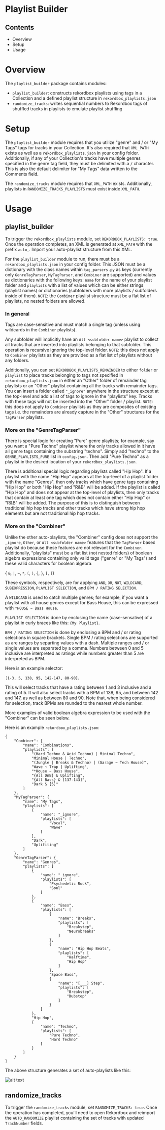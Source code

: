 # Playlist Builder

## Contents
* Overview
* Setup
* Usage

# Overview
The `playlist_builder` package contains modules:
* `playlist_builder`: constructs rekordbox playlists using tags in a Collection and a defined playlist structure in `rekordbox_playlists.json`
* `randomize_tracks`: writes sequential numbers to Rekordbox tags of shuffled tracks in playlists to emulate playlist shuffling

# Setup
The `playlist_builder` module requires that you utilize "genre" and / or "My Tags" tags for tracks in your Collection. It's also required that `XML_PATH` exists as well as a `rekordbox_playlists.json` in your config folder. Additionally, if any of your Collection's tracks have multiple genres specified in the genre tag field, they must be delimited with a `/` character. This is also the default delimiter for "My Tags" data written to the Comments field.

The `randomize_tracks` module requires that `XML_PATH` exists. Additionally, playlists in `RANDOMIZE_TRACKS_PLAYLISTS` must exist inside `XML_PATH`.

# Usage

## playlist_builder 
To trigger the `rekordbox_playlists` module, set `REKORDBOX_PLAYLISTS: true`. Once the operation completes, an XML is generated at `XML_PATH` with the prefix `auto_`. Import your auto-playlist structure from this XML.

For the `playlist_builder` module to run, there must be a `rekordbox_playlists.json` in your config folder. This JSON must be a dictionary with the class names within `tag_parsers.py` as keys (currently only `GenreTagParser`, `MyTagParser`, and `Combiner` are supported) and values as dictionaries with the following keys: `name` for the name of your playlist folder and `playlists` with a list of values which can be either strings (playlist names) or dictionaries (subfolders with more playlists / subfolders inside of them). `NOTE`: the `Combiner` playlist structure must be a flat list of playlists, no nested folders are allowed.

### In general
Tags are case-sensitive and must match a single tag (unless using wildcards in the `Combiner` playlists).

Any subfolder will implicitly have an `All <subfolder name>` playlist to collect all tracks that are inserted into playlists belonging to that subfolder. This operation is recursive ignoring the top-level folder. `NOTE`: this does not apply to `Combiner` playlists as they are provided as a flat list of playlists without any folders.

Additionally, you can set `REKORDBOX_PLAYLISTS_REMAINDER` to either `folder` or `playlist` to place tracks belonging to tags not specified in `rekordbox_playlists.json` in either an "Other" folder of remainder tag playlists or an "Other" playlist containing all the tracks with remainder tags. You can insert a folder called `"_ignore"` anywhere in the structure except at the top-level and add a list of tags to ignore in the "playlists" key. Tracks with these tags will not be inserted into the "Other" folder / playlist. `NOTE`: this does not apply to `Combiner` playlists as they are composites of existing tags i.e. the remainders are already capture in the "Other" structures for the `TagParser` playlists.

### More on the "GenreTagParser"
There is special logic for creating "Pure" genre playlists; for example, say you want a "Pure Techno" playlist where the only tracks allowed in it have all genre tags containing the substring "techno". Simply add "techno" to the `GENRE_PLAYLISTS_PURE` list in `config.json`. Then add "Pure Techno" as a playlist in the desired location of your `rekordbox_playlists.json`.

There is additional special logic regarding playlists called "Hip Hop". If a playlist with the name "Hip Hop" appears at the top-level of a playlist folder with the name "Genres", then only tracks which have genre tags containing "Hip Hop" or both "Hip Hop" and "R&B" will be added. If the playlist is called "Hip Hop" and does not appear at the top-level of playlists, then only tracks that contain at least one tag which does not contain either "Hip Hop" or "R&B" will be added. The purpose of this is to distinguish between traditional hip hop tracks and other tracks which have strong hip hop elements but are not traditional hip hop tracks.

### More on the "Combiner"
Unlike the other auto-playlists, the "Combiner" config does not support the `_ignore`, `Other`, or `All <subfolder name>` features that the `TagParser` based playlist do because these features are not relevant for the `Combiner`. Additionally, "playlists" must be a flat list (not nested folders) of boolean algebra expressions containing only valid tags ("genre" or "My Tags") and these valid characters for boolean algebra:

{ `&`, `|`, `~`, `*`, `(`, `)`, `{`, `}`, `[`, `]`}

These symbols, respectively, are for applying `AND`, `OR`, `NOT`, `WILDCARD`, `SUBEXPRESSION`, `PLAYLIST SELECTION`, and `BPM / RATING SELECTION`.

A `WILDCARD` is used to catch multiple genres; for example, if you want a playlist with all house genres except for Bass House, this can be expressed with `*HOUSE ~ Bass House`.

`PLAYLIST SELECTION` is done by enclosing the name (case-sensative) of a playlist in curly braces like this: `{My Playlist}`.

`BPM / RATING SELECTION` is done by enclosing a BPM and / or rating selections in square brackets. Single BPM / rating selections are supported as are ranges by separting values with a dash. Multiple ranges and / or single values are separated by a comma. Numbers between 0 and 5 inclusive are interpreted as ratings while numbers greater than 5 are interpreted as BPM. 

Here is an example selector:

`[1-3, 5, 138, 95, 142-147, 80-90]`. 

This will select tracks that have a rating between 1 and 3 inclusive and a rating of 5. It will also select tracks with a BPM of 138, 95, and between 142 and 147, as well as between 80 and 90. Note that, when being considered for selection, track BPMs are rounded to the nearest whole number.

More examples of valid boolean algebra expression to be used with the "Combiner" can be seen below.

Here is an example `rekordbox_playlists.json`:
```
{
    "Combiner": {
        "name": "Combinations",
        "playlists": [
            "(Hard Techno & Acid Techno) | Minimal Techno",
            "Minimal House | Techno",
            "(Jungle | Breaks & Techno) | (Garage ~ Tech House)",
            "Wave ~ Trap | Uplifting",
            "*House ~ Bass House",
            "{All DnB} & Uplifting",
            "{All Bass} & [137-143]",
            "Dark & [5]"
        ]
    },
    "MyTagParser": {
        "name": "My Tags",
        "playlists": [
            {
                "name": "_ignore",
                "playlists": [
                    "Vocal",
                    "Wave"
                ]
            },
            "Dark",
            "Uplifiting"
        ]
    },
    "GenreTagParser": {
        "name": "Genres",
        "playlists": [
            {
                "name": "_ignore",
                "playlists": [
                    "Psychedelic Rock",
                    "Soul"
                ]
            },
            {
                "name": "Bass",
                "playlists": [
                    {
                        "name": "Breaks",
                        "playlists": [
                            "Breakstep",
                            "Neurobreaks"
                        ]
                    },
                    {
                        "name": "Hip Hop Beats",
                        "playlists": [
                            "Halftime",
                            "Hip Hop"
                        ]
                    },
                    "Space Bass",
                    {
                        "name": "[___] Step",
                        "playlists": [
                            "Breakstep",
                            "Dubstep"
                        ]
                    }
                ]
            },
            "Hip Hop",
            {
                "name": "Techno",
                "playlists": [
                    "Pure Techno",
                    "Hard Techno"
                ]
            }
        ]
    }
}
```
The above structure generates a set of auto-playlists like this:

![alt text](https://raw.githubusercontent.com/a-rich/DJ-Tools/images/Pioneer_Auto_Playlist.png "Automatic Genre Playlist")

## randomize_tracks
To trigger the `randomize_tracks` module, set `RANDOMIZE_TRACKS: true`. Once the operation has completed, you'll need to open Rekordbox and reimport the `AUTO_RANDOMIZE` playlist containing the set of tracks with updated `TrackNumber` fields.